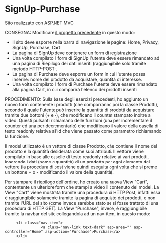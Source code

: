 # SignUp-Purchase

Sito realizzato con ASP.NET MVC

CONSEGNA:
Modificare [il progetto precedente](https://github.com/alicefgl/FORM-dotnetMVC) in questo modo:

 - Il sito deve esporre nella barra di navigazione le pagine: Home, Privacy, SignUp, Purchase, Cart
 - La pagina di SignUp deve contenere un form di registrazione
 - Una volta compilato il form di SignUp l'utente deve essere rimandato ad una pagina di Riepilogo dei dati inseriti (raggiungibile solo tramite metodo HTTP-POST).
 - La pagina di Purchase deve esporre un form in cui l'utente possa inserire: nome del prodotto da acquistare, quantità di interesse.
 - Una volta compilato il form di Purchase l'utente deve essere rimandato alla pagina Cart, in cui comparirà l'elenco dei prodotti inseriti

PROCEDIMENTO:
Sulla base degli esercizi precedenti, ho aggiunto un nuovo form contenente i prodotti (che comporranno poi la classe Prodotti), secondo il quale l'utente può inserire la quantità di prodotti da acquistare tramite due bottoni (+ e -), che modificano il counter stampato inoltre a video.
Questi pulsanti richiamano delle funzioni (una per incrementare il counter ed una per decrementarlo) che modificano il valore della casella di testo readonly relativa all'id che viene passato come parametro richiamando la funzione.

Il model utilizzato è un vettore di classe Prodotto, che contiene il nome del prodotto e la quantità desiderata come suoi attributi.
Il vettore viene compilato in base alle caselle di testo readonly relative ai vari prodotti, inserendo i dati (nome e quantità) di un prodotto per ogni elemento del vettore (la procedura di post viene quindi eseguita ogni volta che si preme un bottone + o - modificando il valore della quantità).

Per stampare il riepilogo dell'ordine, ho creato una nuova View "Cart", contentente un ulteriore form che stampi a video il contenuto del model.
La View "Cart" viene mostrata tramite una procedura di HTTP Post, infatti essa è raggiungibile solamente tramite la pagina di acquisto dei prodotti, e non tramite l'URL del sito (come invece sarebbe stato se si fosse trattato di una procedura di HTTP GET).
La View "Purchase", invece, è raggiungibile tramite la navbar del sito collegandola ad un nav-item, in questo modo:
```
     <li class="nav-item">
                <a class="nav-link text-dark" asp-area="" asp-controller="Home" asp-action="Purchase">Purchase</a>
     </li>
```
